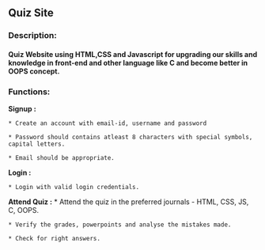 ## Quiz Site 

### Description:

#### Quiz Website using HTML,CSS and Javascript for upgrading our skills and knowledge in front-end and other language like C and become better in OOPS concept.
     
### Functions:

  **Signup :**
  
    * Create an account with email-id, username and password
    
    * Password should contains atleast 8 characters with special symbols, capital letters.
    
    * Email should be appropriate.
     
  **Login :**
  
    * Login with valid login credentials.
     
  **Attend Quiz :**
    * Attend the quiz in the preferred journals - HTML, CSS, JS, C, OOPS.
    
    * Verify the grades, powerpoints and analyse the mistakes made.
    
    * Check for right answers.
